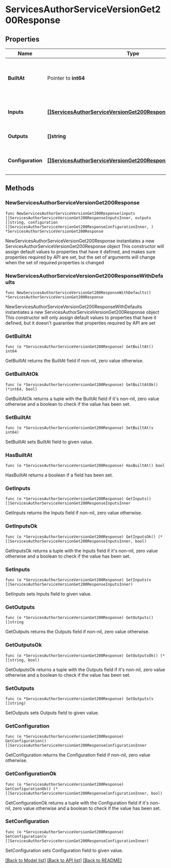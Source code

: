 # ServicesAuthorServiceVersionGet200Response

## Properties

Name | Type | Description | Notes
------------ | ------------- | ------------- | -------------
**BuiltAt** | Pointer to **int64** | The time this version was last built as milliseconds since epoch, not set if the service was never built | [optional] 
**Inputs** | [**[]ServicesAuthorServiceVersionGet200ResponseInputsInner**](ServicesAuthorServiceVersionGet200ResponseInputsInner.md) | The dependencies/inputs of this service version | 
**Outputs** | **[]string** | The output streams of this service version | 
**Configuration** | [**[]ServicesAuthorServiceVersionGet200ResponseConfigurationInner**](ServicesAuthorServiceVersionGet200ResponseConfigurationInner.md) | All configuration values of this service version and their tunability | 

## Methods

### NewServicesAuthorServiceVersionGet200Response

`func NewServicesAuthorServiceVersionGet200Response(inputs []ServicesAuthorServiceVersionGet200ResponseInputsInner, outputs []string, configuration []ServicesAuthorServiceVersionGet200ResponseConfigurationInner, ) *ServicesAuthorServiceVersionGet200Response`

NewServicesAuthorServiceVersionGet200Response instantiates a new ServicesAuthorServiceVersionGet200Response object
This constructor will assign default values to properties that have it defined,
and makes sure properties required by API are set, but the set of arguments
will change when the set of required properties is changed

### NewServicesAuthorServiceVersionGet200ResponseWithDefaults

`func NewServicesAuthorServiceVersionGet200ResponseWithDefaults() *ServicesAuthorServiceVersionGet200Response`

NewServicesAuthorServiceVersionGet200ResponseWithDefaults instantiates a new ServicesAuthorServiceVersionGet200Response object
This constructor will only assign default values to properties that have it defined,
but it doesn't guarantee that properties required by API are set

### GetBuiltAt

`func (o *ServicesAuthorServiceVersionGet200Response) GetBuiltAt() int64`

GetBuiltAt returns the BuiltAt field if non-nil, zero value otherwise.

### GetBuiltAtOk

`func (o *ServicesAuthorServiceVersionGet200Response) GetBuiltAtOk() (*int64, bool)`

GetBuiltAtOk returns a tuple with the BuiltAt field if it's non-nil, zero value otherwise
and a boolean to check if the value has been set.

### SetBuiltAt

`func (o *ServicesAuthorServiceVersionGet200Response) SetBuiltAt(v int64)`

SetBuiltAt sets BuiltAt field to given value.

### HasBuiltAt

`func (o *ServicesAuthorServiceVersionGet200Response) HasBuiltAt() bool`

HasBuiltAt returns a boolean if a field has been set.

### GetInputs

`func (o *ServicesAuthorServiceVersionGet200Response) GetInputs() []ServicesAuthorServiceVersionGet200ResponseInputsInner`

GetInputs returns the Inputs field if non-nil, zero value otherwise.

### GetInputsOk

`func (o *ServicesAuthorServiceVersionGet200Response) GetInputsOk() (*[]ServicesAuthorServiceVersionGet200ResponseInputsInner, bool)`

GetInputsOk returns a tuple with the Inputs field if it's non-nil, zero value otherwise
and a boolean to check if the value has been set.

### SetInputs

`func (o *ServicesAuthorServiceVersionGet200Response) SetInputs(v []ServicesAuthorServiceVersionGet200ResponseInputsInner)`

SetInputs sets Inputs field to given value.


### GetOutputs

`func (o *ServicesAuthorServiceVersionGet200Response) GetOutputs() []string`

GetOutputs returns the Outputs field if non-nil, zero value otherwise.

### GetOutputsOk

`func (o *ServicesAuthorServiceVersionGet200Response) GetOutputsOk() (*[]string, bool)`

GetOutputsOk returns a tuple with the Outputs field if it's non-nil, zero value otherwise
and a boolean to check if the value has been set.

### SetOutputs

`func (o *ServicesAuthorServiceVersionGet200Response) SetOutputs(v []string)`

SetOutputs sets Outputs field to given value.


### GetConfiguration

`func (o *ServicesAuthorServiceVersionGet200Response) GetConfiguration() []ServicesAuthorServiceVersionGet200ResponseConfigurationInner`

GetConfiguration returns the Configuration field if non-nil, zero value otherwise.

### GetConfigurationOk

`func (o *ServicesAuthorServiceVersionGet200Response) GetConfigurationOk() (*[]ServicesAuthorServiceVersionGet200ResponseConfigurationInner, bool)`

GetConfigurationOk returns a tuple with the Configuration field if it's non-nil, zero value otherwise
and a boolean to check if the value has been set.

### SetConfiguration

`func (o *ServicesAuthorServiceVersionGet200Response) SetConfiguration(v []ServicesAuthorServiceVersionGet200ResponseConfigurationInner)`

SetConfiguration sets Configuration field to given value.



[[Back to Model list]](../README.md#documentation-for-models) [[Back to API list]](../README.md#documentation-for-api-endpoints) [[Back to README]](../README.md)


